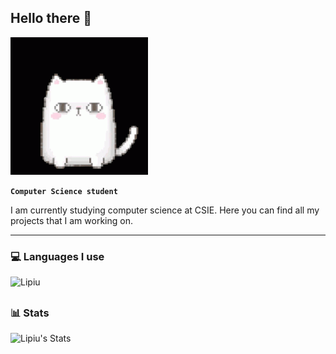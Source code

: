 ## Hello there 👋

![That's literally me](images/cat.gif)

**`Computer Science student`**

I am currently studying computer science at CSIE.
Here you can find all my projects that I am working on.

---

### 💻 Languages I use

<!-- <div align="left">
  <img src="https://github-readme-stats.vercel.app/api/top-langs?username=Lipiu&bg_color=000&show_icons=true&locale=en&layout=compact&theme=violet-dark&title_color=FE0088&text_color=FE0088&border_color=FE0088&font=" alt="Lipiu" />
</div>
<br /> -->
<!-- <img align="left" alt="C++" width="26px" src="https://cdn.jsdelivr.net/gh/devicons/devicon@latest/icons/cplusplus/cplusplus-original.svg" style="padding-right:10px;" />
<img align="left" alt="Python" width="26px" src="https://cdn.jsdelivr.net/gh/devicons/devicon@latest/icons/python/python-original-wordmark.svg" style="padding-right:10px;" />
<img align="left" alt="Git" width="26px" src="https://cdn.jsdelivr.net/gh/devicons/devicon@latest/icons/git/git-original.svg" style="padding-right:10px;" />
<img align="left" alt="Visual Studio Code" width="26px" src="https://cdn.jsdelivr.net/gh/devicons/devicon/icons/vscode/vscode-original.svg" style="padding-right:10px;" />
<img align="left" alt="Intellij" width="26px" src="https://cdn.jsdelivr.net/gh/devicons/devicon@latest/icons/intellij/intellij-original.svg" style="padding-right:10px;" />
<img align="left" alt="Linux" width="26px" src="https://cdn.jsdelivr.net/gh/devicons/devicon@latest/icons/linux/linux-original.svg" style="padding-right:10px;" /> -->

<div align="left">
  <img src="https://github-readme-stats.vercel.app/api/top-langs?username=Lipiu&bg_color=000&title_color=FE0088&text_color=FE0088&ring_color=FE0088&show_icons=true&icon_color=c8e3f3&border_color=FE0088" alt="Lipiu" />
</div>

##

### 📊 Stats
![Lipiu's Stats](https://github-readme-stats.vercel.app/api?username=Lipiu&bg_color=000&title_color=FE0088&text_color=FE0088&ring_color=FE0088&show_icons=true&icon_color=c8e3f3&border_color=FE0088)

<!--![Lipiu's GitHub Stats](https://github-readme-stats.vercel.app/api?username=Lipiu&show_icons=true&theme=violet-dark)
<!--
**Lipiu/Lipiu** is a ✨ _special_ ✨ repository because its `README.md` (this file) appears on your GitHub profile.

Here are some ideas to get you started:

- 🔭 I’m currently working on ...
- 🌱 I’m currently learning ...
- 👯 I’m looking to collaborate on ...
- 🤔 I’m looking for help with ...
- 💬 Ask me about ...
- 📫 How to reach me: ...
- 😄 Pronouns: ...
- ⚡ Fun fact: ...
-->
